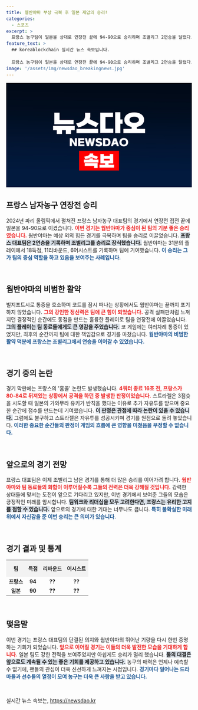 ```yaml
---
title: 웸반야마 부상 극복 후 일본 제압의 승리!
categories:
  - 스포츠
excerpt: >
  프랑스 농구팀이 일본을 상대로 연장전 끝에 94-90으로 승리하며 조별리그 2연승을 달렸다. 빅토르 웸반야마는 부상에도 불구하고 18득점, 11리바운드를 기록했지만, 4쿼터 홈콜 논란이 경기의 열기를 더했다.
feature_text: >
  ## koreablockchain 실시간 뉴스 속보입니다.

  프랑스 농구팀이 일본을 상대로 연장전 끝에 94-90으로 승리하며 조별리그 2연승을 달렸다. 빅토르 웸반야마는 부상에도 불구하고 18득점, 11리바운드를 기록했지만, 4쿼터 홈콜 논란이 경기의 열기를 더했다.
image: '/assets/img/newsdao_breakingnews.jpg'
---
```


<p><img src="/assets/img/newsdao_breakingnews.jpg" alt="koreablockchain 속보" /></p>

<h2 data-ke-size="size26">프랑스 남자농구 연장전 승리</h2>

<p data-ke-size="size16">2024년 파리 올림픽에서 펼쳐진 프랑스 남자농구 대표팀의 경기에서 연장전 접전 끝에 일본을 94-90으로 이겼습니다. <b><span style="color: #ee2323;">이번 경기는 웜반야마가 중심이 된 팀의 기분 좋은 승리였습니다.</span></b> 웜반야마는 예상 외의 힘든 경기를 극복하며 팀을 승리로 이끌었습니다. <b><span style="background-color: #21538527;">프랑스 대표팀은 2연승을 기록하며 조별리그를 승리로 장식했습니다.</span></b> 웜반야마는 31분의 플레이에서 18득점, 11리바운드, 6어시스트를 기록하며 팀에 기여했습니다. <b><span style="color: #1a5490;">이 승리는 그가 팀의 중심 역할을 하고 있음을 보여주는 사례입니다.</span></b></p>

<p data-ke-size="size16">&nbsp;</p>

<h2 data-ke-size="size26">웜반야마의 비범한 활약</h2>

<p data-ke-size="size16">빌지프트시로 통증을 호소하며 코트를 잠시 떠나는 상황에서도 웜반야마는 끝까지 포기하지 않았습니다. <b><span style="color: #ee2323;">그의 강인한 정신력은 팀에 큰 힘이 되었습니다.</span></b> 공격 실패판처럼 느껴지던 결정적인 순간에도 동점을 만드는 훌륭한 플레이로 팀을 연장전에 이끌었습니다. <b><span style="background-color: #21538527;">그의 플레이는 팀 동료들에게도 큰 영감을 주었습니다.</span></b> 코 게임에는 여러차례 통증이 있었지만, 최후의 순간까지 팀에 대한 책임감으로 경기를 마쳤습니다. <b><span style="color: #1a5490;">웜반야마의 비범한 활약 덕분에 프랑스는 조별리그에서 연승을 이어갈 수 있었습니다.</span></b></p>

<p data-ke-size="size16">&nbsp;</p>

<h2 data-ke-size="size26">경기 중의 논란</h2>

<p data-ke-size="size16">경기 막판에는 프랑스의 '홈콜' 논란도 발생했습니다. <b><span style="color: #ee2323;">4쿼터 종료 16초 전, 프랑스가 80-84로 뒤져있는 상황에서 공격을 하던 중 발생한 판정이었습니다.</span></b> 스트라젤은 3점슛을 시도할 때 일본의 가와무라 유키가 반칙을 했다는 이유로 추가 자유투를 받으며 중요한 순간에 점수를 만드는데 기여했습니다. <b><span style="background-color: #21538527;">이 판정은 관점에 따라 논란이 있을 수 있습니다.</span></b> 그럼에도 불구하고 스트라젤은 자유투를 성공시키며 경기를 원점으로 돌려 놓았습니다. <b><span style="color: #1a5490;">이러한 중요한 순간들의 판정이 게임의 흐름에 큰 영향을 미쳤음을 부정할 수 없습니다.</span></b></p>

<p data-ke-size="size16">&nbsp;</p>

<h2 data-ke-size="size26">앞으로의 경기 전망</h2>

<p data-ke-size="size16">프랑스 대표팀은 이제 조별리그 남은 경기를 통해 더 많은 승리를 이어가려 합니다. <b><span style="color: #ee2323;">웜반야마와 팀 동료들의 화합이 이루어질수록 그들의 전력은 더욱 강해질 것입니다.</span></b> 강력한 상대들에 맞서는 도전이 앞으로 기다리고 있지만, 이번 경기에서 보여준 그들의 모습은 긍정적인 미래를 암시합니다. <b><span style="background-color: #21538527;">팀워크와 리더십을 모두 고려한다면, 프랑스는 유리한 고지를 점할 수 있습니다.</span></b> 앞으로의 경기에 대한 기대는 너무나도 큽니다. <b><span style="color: #1a5490;">특히 불확실한 미래 위에서 자신감을 준 이번 승리는 큰 의미가 있습니다.</span></b></p>

<p data-ke-size="size16">&nbsp;</p>

<h2 data-ke-size="size26">경기 결과 및 통계</h2>

<table style="width: 100%; border-collapse: collapse;">
<tr style="background-color: #f2f2f2;">
<td style="text-align: center; height: 40px;"><b>팀</b></td>
<td style="text-align: center; height: 40px;"><b>득점</b></td>
<td style="text-align: center; height: 40px;"><b>리바운드</b></td>
<td style="text-align: center; height: 40px;"><b>어시스트</b></td>
</tr>
<tr>
<td style="text-align: center; height: 17px;"><b>프랑스</b></td>
<td style="text-align: center; height: 17px;"><b>94</b></td>
<td style="text-align: center; height: 17px;"><b>??</b></td>
<td style="text-align: center; height: 17px;"><b>??</b></td>
</tr>
<tr>
<td style="text-align: center; height: 17px;"><b>일본</b></td>
<td style="text-align: center; height: 17px;"><b>90</b></td>
<td style="text-align: center; height: 17px;"><b>??</b></td>
<td style="text-align: center; height: 17px;"><b>??</b></td>
</tr>
</table>

<p data-ke-size="size16">&nbsp;</p>

<h2 data-ke-size="size26">맺음말</h2>

<p data-ke-size="size16">이번 경기는 프랑스 대표팀의 단결된 의지와 웜반야마의 뛰어난 기량을 다시 한번 증명하는 기회가 되었습니다. <b><span style="color: #ee2323;">앞으로 이어질 경기는 이들의 더욱 발전한 모습을 기대하게 합니다.</span></b> 일본 팀도 강한 전력을 보여주었지만 아쉽게도 승리가 멀리 했습니다. <b><span style="background-color: #21538527;">둘의 대결은 앞으로도 계속될 수 있는 좋은 기회를 제공하고 있습니다.</span></b> 농구의 매력은 언제나 예측할 수 없기에, 팬들의 관심이 더욱 신선하게 느껴지는 시점입니다. <b><span style="color: #1a5490;">경기마다 일어나는 드라마들과 선수들의 열정이 모여 농구는 더욱 큰 사랑을 받고 있습니다.</span></b></p>

<p data-ke-size="size16">&nbsp;</p>
실시간 뉴스 속보는, <a href="https://newsdao.kr" rel="dofollow">https://newsdao.kr</a>


